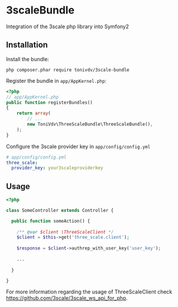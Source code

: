 # 3scaleBundle

Integration of the 3scale php library into Symfony2

## Installation

Install the bundle:

    php composer.phar require tonivdv/3scale-bundle
    
Register the bundle in `app/AppKernel.php`:

``` php
<?php
// app/AppKernel.php
public function registerBundles()
{
    return array(
        // ...
        new ToniVdv\ThreeScaleBundle\ThreeScaleBundle(),
    );
}
```

Configure the 3scale provider key in `app/config/config.yml`

``` yaml
# app/config/config.yml
three_scale:
  provider_key: your3scaleproviderkey
```

## Usage

``` php
<?php

class SomeController extends Controller {

  public function someAction() {
  
    /** @var $client \ThreeScaleClient */
    $client = $this->get('three_scale.client');
    
    $response = $client->authrep_with_user_key('user_key');
    
    ...
  
  }

}
```

For more information regarding the usage of ThreeScaleClient check https://github.com/3scale/3scale_ws_api_for_php.
